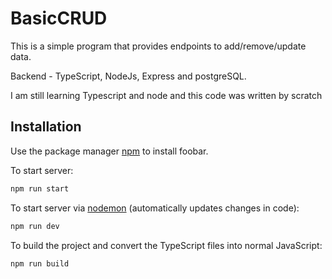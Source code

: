 # BasicCRUD


This is a simple program that provides endpoints to add/remove/update data.

Backend - TypeScript, NodeJs, Express and postgreSQL.

I am still learning Typescript and node and this code was written by scratch


## Installation

Use the package manager [npm](https://www.npmjs.com/) to install foobar.

To start server:
```bash
npm run start
```
To start server via [nodemon](https://www.npmjs.com/package/nodemon) (automatically updates changes in code):
```bash
npm run dev
```
To build the project and convert the TypeScript files into normal JavaScript:
```bash
npm run build
```
